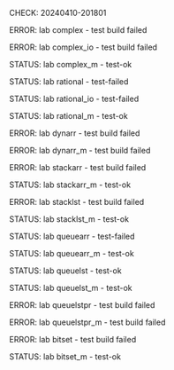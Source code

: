 CHECK: 20240410-201801
ERROR: lab complex - test build failed
ERROR: lab complex_io - test build failed
STATUS: lab complex_m - test-ok
STATUS: lab rational - test-failed
STATUS: lab rational_io - test-failed
STATUS: lab rational_m - test-ok
ERROR: lab dynarr - test build failed
ERROR: lab dynarr_m - test build failed
ERROR: lab stackarr - test build failed
STATUS: lab stackarr_m - test-ok
ERROR: lab stacklst - test build failed
STATUS: lab stacklst_m - test-ok
STATUS: lab queuearr - test-failed
STATUS: lab queuearr_m - test-ok
STATUS: lab queuelst - test-ok
STATUS: lab queuelst_m - test-ok
ERROR: lab queuelstpr - test build failed
ERROR: lab queuelstpr_m - test build failed
ERROR: lab bitset - test build failed
STATUS: lab bitset_m - test-ok
